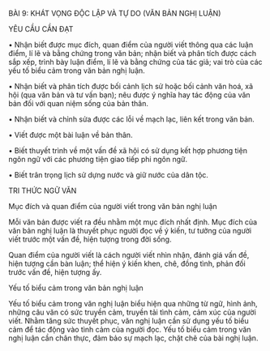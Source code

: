 BÀI 9: KHÁT VỌNG ĐỘC LẬP VÀ TỰ DO
(VĂN BẢN NGHỊ LUẬN)

YÊU CẦU CẦN ĐẠT

• Nhận biết được mục đích, quan điểm của người viết thông qua các luận điểm, lí lẽ và bằng chứng trong văn bản; nhận biết và phân tích được cách sắp xếp, trình bày luận điểm, lí lẽ và bằng chứng của tác giả; vai trò của các yếu tố biểu cảm trong văn bản nghị luận.

• Nhận biết và phân tích được bối cảnh lịch sử hoặc bối cảnh văn hoá, xã hội (qua văn bản và tư vấn bạn); nêu được ý nghĩa hay tác động của văn bản đối với quan niệm sống của bản thân.

• Nhận biết và chỉnh sửa được các lỗi về mạch lạc, liên kết trong văn bản.

• Viết được một bài luận về bản thân.

• Biết thuyết trình về một vấn đề xã hội có sử dụng kết hợp phương tiện ngôn ngữ với các phương tiện giao tiếp phi ngôn ngữ.

• Biết trân trọng lịch sử dựng nước và giữ nước của dân tộc.

TRI THỨC NGỮ VĂN

Mục đích và quan điểm của người viết trong văn bản nghị luận

Mỗi văn bản được viết ra đều nhằm một mục đích nhất định. Mục đích của văn bản nghị luận là thuyết phục người đọc về ý kiến, tư tưởng của người viết trước một vấn đề, hiện tượng trong đời sống.

Quan điểm của người viết là cách người viết nhìn nhận, đánh giá vấn đề, hiện tượng cần bàn luận; thể hiện ý kiến khen, chê, đồng tình, phản đối trước vấn đề, hiện tượng ấy.

Yếu tố biểu cảm trong văn bản nghị luận

Yếu tố biểu cảm trong văn nghị luận biểu hiện qua những từ ngữ, hình ảnh, những câu văn có sức truyền cảm, truyền tải tình cảm, cảm xúc của người viết. Nhằm tăng sức thuyết phục, văn nghị luận cần sử dụng yếu tố biểu cảm để tác động vào tình cảm của người đọc. Yếu tố biểu cảm trong văn nghị luận cần chân thực, đảm bảo sự mạch lạc, chặt chẽ của bài nghị luận.